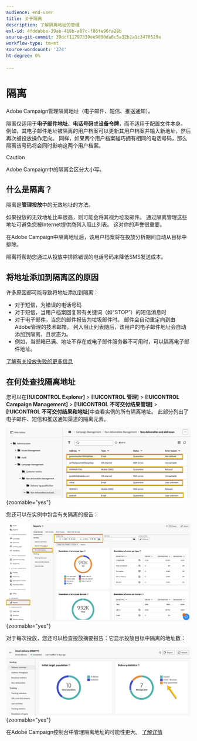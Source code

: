 ```yaml
---
audience: end-user
title: 关于隔离
description: 了解隔离地址的管理
exl-id: 4fddabbe-39ab-418b-a87c-f86fe96fa28b
source-git-commit: 39dcf11797339ee9800da6c5a32b1a1c3470529a
workflow-type: tm+mt
source-wordcount: '374'
ht-degree: 0%

---
```


# 隔离

Adobe Campaign管理隔离地址（电子邮件、短信、推送通知）。

隔离仅适用于&#x200B;**电子邮件地址**、**电话号码**&#x200B;或&#x200B;**设备令牌**，而不适用于配置文件本身。 例如，其电子邮件地址被隔离的用户档案可以更新其用户档案并输入新地址，然后再次被投放操作定向。 同样，如果两个用户档案碰巧拥有相同的电话号码，那么隔离该号码将会同时影响这两个用户档案。


>[!CAUTION]
>
>Adobe Campaign中的隔离会区分大小写。

## 什么是隔离？

隔离是&#x200B;**管理投放**&#x200B;中的无效地址的方法。

如果投放的无效地址比率很高，则可能会将其视为垃圾邮件。 通过隔离管理这些地址可避免您被Internet提供商列入阻止列表。 这对你的声誉很重要。

在Adobe Campaign中隔离地址后，该用户档案将在投放分析期间自动从目标中排除。

隔离将帮助您通过从投放中排除错误的电话号码来降低SMS发送成本。

## 将地址添加到隔离区的原因

许多原因都可能导致将地址添加到隔离：

- 对于短信，为错误的电话号码
- 对于短信，当用户档案回复带有关键词（如“STOP”）的短信消息时
- 对于电子邮件，当您的邮件报告为垃圾邮件时。 邮件会自动重定向到由Adobe管理的技术邮箱。 列入阻止列表随后，该用户的电子邮件地址会自动添加到隔离，且状态为。
- 例如，当邮箱已满、地址不存在或电子邮件服务器不可用时，可以隔离电子邮件地址。

[了解有关投放失败的更多信息](https://experienceleague.adobe.com/en/docs/campaign-classic/using/sending-messages/monitoring-deliveries/understanding-delivery-failures)

## 在何处查找隔离地址

您可以在&#x200B;**[!UICONTROL Explorer]** > **[!UICONTROL 管理]** > **[!UICONTROL Campaign Management]** > **[!UICONTROL 不可交付结果管理]** > **[!UICONTROL 不可交付结果和地址]**&#x200B;中查看实例的所有隔离地址。 此部分列出了电子邮件、短信和推送通知渠道的隔离元素。

![](assets/quarantine_location.png){zoomable="yes"}

您还可以在实例中包含有关隔离的报告：

![](assets/quarantine_reports.png){zoomable="yes"}

对于每次投放，您还可以检查投放摘要报告：它显示投放目标中隔离的地址数：

![](assets/quarantine_delivery.png){zoomable="yes"}

在Adobe Campaign控制台中管理隔离地址的可能性更大。 [了解详情](https://experienceleague.adobe.com/en/docs/campaign/campaign-v8/send/failures/quarantines#access-quarantined-addresses)
